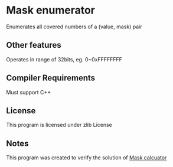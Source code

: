 ﻿# Mask enumerator
Enumerates all covered numbers of a (value, mask) pair

## Other features
Operates in range of 32bits, eg. 0~0xFFFFFFFF

## Compiler Requirements
Must support C++

## License
This program is licensed under zlib License

## Notes
This program was created to verify the solution of [Mask calcuator](https://bitbucket.org/27049215/mask-calcuator)
